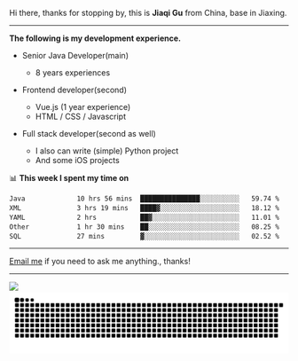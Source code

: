 Hi there, thanks for stopping by, this is **Jiaqi Gu** from China, base in Jiaxing.

---

**The following is my development experience.**

- Senior Java Developer(main)
  - 8 years experiences

- Frontend developer(second)
  - Vue.js (1 year experience)
  - HTML / CSS / Javascript
  
- Full stack developer(second as well)
  - I also can write (simple) Python project
  - And some iOS projects

📊 **This week I spent my time on**
<!--START_SECTION:waka-->

```txt
Java             10 hrs 56 mins  ███████████████░░░░░░░░░░   59.74 %
XML              3 hrs 19 mins   ████▓░░░░░░░░░░░░░░░░░░░░   18.12 %
YAML             2 hrs           ██▓░░░░░░░░░░░░░░░░░░░░░░   11.01 %
Other            1 hr 30 mins    ██░░░░░░░░░░░░░░░░░░░░░░░   08.25 %
SQL              27 mins         ▓░░░░░░░░░░░░░░░░░░░░░░░░   02.52 %
```

<!--END_SECTION:waka-->

---

[Email me](mailto:htk2klwgr@mozmail.com?subject=Hiring_from_GitHub) if you need to ask me anything., thanks!

---

![]( https://visitor-badge.glitch.me/badge?page_id=githubgujiaqi)
![]( https://github.com/droid-Q/droid-Q/raw/output/github-contribution-grid-snake.svg#gh-dark-mode-only)
